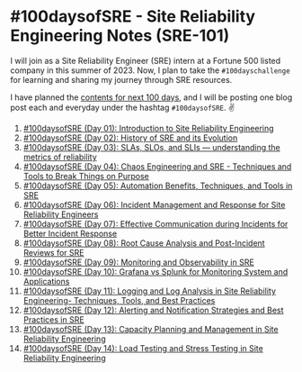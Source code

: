 # #100daysofSRE - Site Reliability Engineering Notes (SRE-101)

I will join as a Site Reliability Engineer (SRE) intern at a Fortune 500 listed company in this summer of 2023. Now, I plan to take the `#100dayschallenge` for learning and sharing my journey through SRE resources.

I have planned the [contents for next 100 days](https://medium.com/@shantoroy/learning-about-site-reliability-engineering-with-the-100daysofsre-challenge-66380323c0d1), and I will be posting one blog post each and everyday under the hashtag `#100daysofSRE`. ✌️

1. [#100daysofSRE (Day 01): Introduction to Site Reliability Engineering](https://shantoroy.com/sre/intro-to-site-reliability-engineering/)
2. [#100daysofSRE (Day 02): History of SRE and its Evolution](https://shantoroy.com/sre/site-reliability-engineering-history-&-evolution/)
3. [#100daysofSRE (Day 03): SLAs, SLOs, and SLIs — understanding the metrics of reliability](https://shantoroy.com/sre/sla-slo-sli-metrics-of-sre/)
4. [#100daysofSRE (Day 04): Chaos Engineering and SRE - Techniques and Tools to Break Things on Purpose](https://shantoroy.com/sre/chaos-engineering-techniques-and-tools-for-sre/)
5. [#100daysofSRE (Day 05): Automation Benefits, Techniques, and Tools in SRE](https://shantoroy.com/sre/automation-benefits-techniques-and-tools-in-SRE/)
6. [#100daysofSRE (Day 06): Incident Management and Response for Site Reliability Engineers](https://shantoroy.com/sre/incident-management-and-response-for-site-reliability-engineers/)
7. [#100daysofSRE (Day 07): Effective Communication during Incidents for Better Incident Response](https://shantoroy.com/sre/effective-communication-for-better-incident-response/)
8. [#100daysofSRE (Day 08): Root Cause Analysis and Post-Incident Reviews for SRE](https://shantoroy.com/sre/root-cause-analysis-and-post-incident-reviews/)
9. [#100daysofSRE (Day 09): Monitoring and Observability in SRE](https://shantoroy.com/sre/monitoring-and-observability-in-sre/)
10. [#100daysofSRE (Day 10): Grafana vs Splunk for Monitoring System and Applications](https://shantoroy.com/sre/grafana-vs-splunk-for-system-and-application-monitoring/)
11. [#100daysofSRE (Day 11): Logging and Log Analysis in Site Reliability Engineering- Techniques, Tools, and Best Practices](https://shantoroy.com/sre/logging-and-log-analysis-for-site-reliability-engineering/)
12. [#100daysofSRE (Day 12): Alerting and Notification Strategies and Best Practices in SRE](https://shantoroy.com/sre/alerting-and-notification-strategies-in-site-reliability-engineering/)
13. [#100daysofSRE (Day 13): Capacity Planning and Management in Site Reliability Engineering](https://shantoroy.com/sre/capacity-planning-and-management-in-sre/)
14. [#100daysofSRE (Day 14): Load Testing and Stress Testing in Site Reliability Engineering](https://shantoroy.com/sre/load-and-stress-testing-in-sre/)
